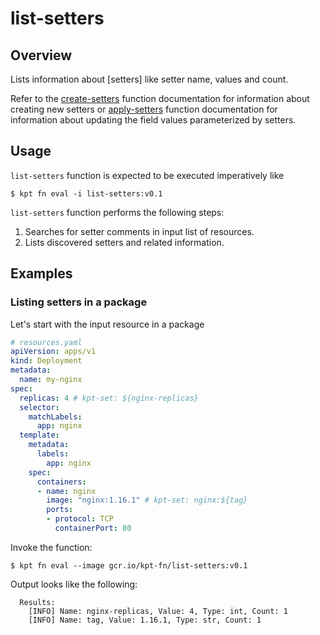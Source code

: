 # list-setters

## Overview

<!--mdtogo:Short-->

Lists information about [setters] like setter name, values and count.

Refer to the [create-setters] function documentation for information about creating new setters or [apply-setters] function documentation for information about updating the field values parameterized by setters.

<!--mdtogo-->

<!--mdtogo:Long-->

## Usage

`list-setters` function is expected to be executed imperatively like

```shell
$ kpt fn eval -i list-setters:v0.1
```

`list-setters` function performs the following steps:

1. Searches for setter comments in input list of resources.
1. Lists discovered setters and related information.

<!--mdtogo-->

## Examples

<!--mdtogo:Examples-->

### Listing setters in a package

Let's start with the input resource in a package

```yaml
# resources.yaml
apiVersion: apps/v1
kind: Deployment
metadata:
  name: my-nginx
spec:
  replicas: 4 # kpt-set: ${nginx-replicas}
  selector:
    matchLabels:
      app: nginx
  template:
    metadata:
      labels:
        app: nginx
    spec:
      containers:
      - name: nginx
        image: "nginx:1.16.1" # kpt-set: nginx:${tag}
        ports:
        - protocol: TCP
          containerPort: 80
```

Invoke the function:

```shell
$ kpt fn eval --image gcr.io/kpt-fn/list-setters:v0.1
```

Output looks like the following:

```shell
  Results:
    [INFO] Name: nginx-replicas, Value: 4, Type: int, Count: 1
    [INFO] Name: tag, Value: 1.16.1, Type: str, Count: 1
```

<!--mdtogo-->

[setter]: https://catalog.kpt.dev/apply-setters/v0.1/?id=definitions
[create-setters]: https://catalog.kpt.dev/create-setters/v0.1/
[apply-setters]: https://catalog.kpt.dev/apply-setters/v0.1/